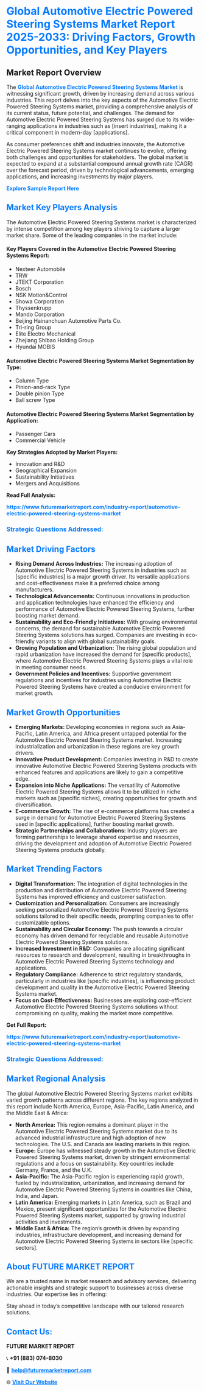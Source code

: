<h1 style="color: #007BFF;">Global Automotive Electric Powered Steering Systems Market Report 2025-2033: Driving Factors, Growth Opportunities, and Key Players</h1>

<section id="overview">
<h2>Market Report Overview</h2>
<p>The <a href="https://www.futuremarketreport.com/industry-report/automotive-electric-powered-steering-systems-market" style="color: #007BFF; text-decoration: none;"><strong>Global Automotive Electric Powered Steering Systems Market</strong></a> is witnessing significant growth, driven by increasing demand across various industries. This report delves into the key aspects of the Automotive Electric Powered Steering Systems market, providing a comprehensive analysis of its current status, future potential, and challenges. The demand for Automotive Electric Powered Steering Systems has surged due to its wide-ranging applications in industries such as [insert industries], making it a critical component in modern-day [applications].</p>
<p>As consumer preferences shift and industries innovate, the Automotive Electric Powered Steering Systems market continues to evolve, offering both challenges and opportunities for stakeholders. The global market is expected to expand at a substantial compound annual growth rate (CAGR) over the forecast period, driven by technological advancements, emerging applications, and increasing investments by major players.</p>
</section>

<section id="overview">
<p><a href="https://www.futuremarketreport.com/request-sample/reportId=58847" style="color: #007BFF; text-decoration: none;"><strong>Explore Sample Report Here</strong></a></p>
</section>

<section id="key-players">
<h2 style="color: #007BFF;">Market Key Players Analysis</h2>
<p>The Automotive Electric Powered Steering Systems market is characterized by intense competition among key players striving to capture a larger market share. Some of the leading companies in the market include:</p>
<h4>Key Players Covered in the Automotive Electric Powered Steering Systems Report:</h4>
<ul><li>Nexteer Automobile</li><li>TRW</li><li>JTEKT Corporation</li><li>Bosch</li><li>NSK Motion&amp;Control</li><li>Showa Corporation</li><li>Thyssenkrupp</li><li>Mando Corporation</li><li>Beijing Hainanchuan Automotive Parts Co.</li><li>Tri-ring Group</li><li>Elite Electro Mechanical</li><li>Zhejiang Shibao Holding Group</li><li>Hyundai MOBIS</li></ul>
<h4>Automotive Electric Powered Steering Systems Market Segmentation by Type:</h4>
<ul><li>Column Type</li><li>Pinion-and-rack Type</li><li>Double pinion Type</li><li>Ball screw Type</li></ul>

<h4>Automotive Electric Powered Steering Systems Market Segmentation by Application:</h4>
<ul><li>Passenger Cars</li><li>Commercial Vehicle</li></ul>
<p><strong>Key Strategies Adopted by Market Players:</strong></p>
<ul>
<li>Innovation and R&D</li>
<li>Geographical Expansion</li>
<li>Sustainability Initiatives</li>
<li>Mergers and Acquisitions</li>
</ul>
</section>

<section>
<p><strong>Read Full Analysis: </strong></p><a href="https://www.futuremarketreport.com/industry-report/automotive-electric-powered-steering-systems-market" style="color: #007BFF; text-decoration: none;"><strong>https://www.futuremarketreport.com/industry-report/automotive-electric-powered-steering-systems-market</strong></a>
<h3 style="color: #007BFF;">Strategic Questions Addressed:</h3>
</section>

<section id="driving-factors">
<h2 style="color: #007BFF;">Market Driving Factors</h2>
<ul>
<li><strong>Rising Demand Across Industries:</strong> The increasing adoption of Automotive Electric Powered Steering Systems in industries such as [specific industries] is a major growth driver. Its versatile applications and cost-effectiveness make it a preferred choice among manufacturers.</li>
<li><strong>Technological Advancements:</strong> Continuous innovations in production and application technologies have enhanced the efficiency and performance of Automotive Electric Powered Steering Systems, further boosting market demand.</li>
<li><strong>Sustainability and Eco-Friendly Initiatives:</strong> With growing environmental concerns, the demand for sustainable Automotive Electric Powered Steering Systems solutions has surged. Companies are investing in eco-friendly variants to align with global sustainability goals.</li>
<li><strong>Growing Population and Urbanization:</strong> The rising global population and rapid urbanization have increased the demand for [specific products], where Automotive Electric Powered Steering Systems plays a vital role in meeting consumer needs.</li>
<li><strong>Government Policies and Incentives:</strong> Supportive government regulations and incentives for industries using Automotive Electric Powered Steering Systems have created a conducive environment for market growth.</li>
</ul>
</section>

<section id="growth-opportunities">
<h2 style="color: #007BFF;">Market Growth Opportunities</h2>
<ul>
<li><strong>Emerging Markets:</strong> Developing economies in regions such as Asia-Pacific, Latin America, and Africa present untapped potential for the Automotive Electric Powered Steering Systems market. Increasing industrialization and urbanization in these regions are key growth drivers.</li>
<li><strong>Innovative Product Development:</strong> Companies investing in R&D to create innovative Automotive Electric Powered Steering Systems products with enhanced features and applications are likely to gain a competitive edge.</li>
<li><strong>Expansion into Niche Applications:</strong> The versatility of Automotive Electric Powered Steering Systems allows it to be utilized in niche markets such as [specific niches], creating opportunities for growth and diversification.</li>
<li><strong>E-commerce Growth:</strong> The rise of e-commerce platforms has created a surge in demand for Automotive Electric Powered Steering Systems used in [specific applications], further boosting market growth.</li>
<li><strong>Strategic Partnerships and Collaborations:</strong> Industry players are forming partnerships to leverage shared expertise and resources, driving the development and adoption of Automotive Electric Powered Steering Systems products globally.</li>
</ul>
</section>

<section id="trending-factors">
<h2 style="color: #007BFF;">Market Trending Factors</h2>
<ul>
<li><strong>Digital Transformation:</strong> The integration of digital technologies in the production and distribution of Automotive Electric Powered Steering Systems has improved efficiency and customer satisfaction.</li>
<li><strong>Customization and Personalization:</strong> Consumers are increasingly seeking personalized Automotive Electric Powered Steering Systems solutions tailored to their specific needs, prompting companies to offer customizable options.</li>
<li><strong>Sustainability and Circular Economy:</strong> The push towards a circular economy has driven demand for recyclable and reusable Automotive Electric Powered Steering Systems solutions.</li>
<li><strong>Increased Investment in R&D:</strong> Companies are allocating significant resources to research and development, resulting in breakthroughs in Automotive Electric Powered Steering Systems technology and applications.</li>
<li><strong>Regulatory Compliance:</strong> Adherence to strict regulatory standards, particularly in industries like [specific industries], is influencing product development and quality in the Automotive Electric Powered Steering Systems market.</li>
<li><strong>Focus on Cost-Effectiveness:</strong> Businesses are exploring cost-efficient Automotive Electric Powered Steering Systems solutions without compromising on quality, making the market more competitive.</li>
</ul>
</section>

<section>
<p><strong>Get Full Report: </strong></p><a href="https://www.futuremarketreport.com/industry-report/automotive-electric-powered-steering-systems-market" style="color: #007BFF; text-decoration: none;"><strong>https://www.futuremarketreport.com/industry-report/automotive-electric-powered-steering-systems-market</strong></a>
<h3 style="color: #007BFF;">Strategic Questions Addressed:</h3>
</section>


<section id="regional-analysis">
<h2 style="color: #007BFF;">Market Regional Analysis</h2>
<p>The global Automotive Electric Powered Steering Systems market exhibits varied growth patterns across different regions. The key regions analyzed in this report include North America, Europe, Asia-Pacific, Latin America, and the Middle East & Africa:</p>
<ul>
<li><strong>North America:</strong> This region remains a dominant player in the Automotive Electric Powered Steering Systems market due to its advanced industrial infrastructure and high adoption of new technologies. The U.S. and Canada are leading markets in this region.</li>
<li><strong>Europe:</strong> Europe has witnessed steady growth in the Automotive Electric Powered Steering Systems market, driven by stringent environmental regulations and a focus on sustainability. Key countries include Germany, France, and the U.K.</li>
<li><strong>Asia-Pacific:</strong> The Asia-Pacific region is experiencing rapid growth, fueled by industrialization, urbanization, and increasing demand for Automotive Electric Powered Steering Systems in countries like China, India, and Japan.</li>
<li><strong>Latin America:</strong> Emerging markets in Latin America, such as Brazil and Mexico, present significant opportunities for the Automotive Electric Powered Steering Systems market, supported by growing industrial activities and investments.</li>
<li><strong>Middle East & Africa:</strong> The region’s growth is driven by expanding industries, infrastructure development, and increasing demand for Automotive Electric Powered Steering Systems in sectors like [specific sectors].</li>
</ul>
</section>

<footer>
<h2 style="color: #007BFF;">About FUTURE MARKET REPORT</h2>
<p>We are a trusted name in market research and advisory services, delivering actionable insights and strategic support to businesses across diverse industries. Our expertise lies in offering:</p>

<p>Stay ahead in today’s competitive landscape with our tailored research solutions.</p>

<h2 style="color: #007BFF;">Contact Us:</h2>
<p><strong>FUTURE MARKET REPORT</strong></p>
<p>📞 <strong>+91 (883) 074-8030</strong></p>
<p>📧 <strong><a href="mailto:help@futuremarketreport.com" style="color: #007BFF;">help@futuremarketreport.com</a></strong></p>
<p>🌐 <strong><a href="https://www.futuremarketreport.com/" style="color: #007BFF;">Visit Our Website</a></strong></p>
</footer>